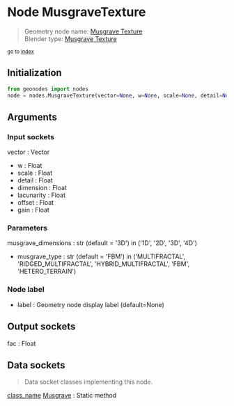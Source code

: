 
# Node MusgraveTexture

> Geometry node name: [Musgrave Texture](https://docs.blender.org/manual/en/latest/modeling/geometry_nodes/material/musgrave_texture.html)<br>
  Blender type: [Musgrave Texture](https://docs.blender.org/api/current/bpy.types.ShaderNodeTexMusgrave.html)
  
<sub>go to [index](/docs/index.md)</sub>

## Initialization

```python
from geonodes import nodes
node = nodes.MusgraveTexture(vector=None, w=None, scale=None, detail=None, dimension=None, lacunarity=None, offset=None, gain=None, musgrave_dimensions='3D', musgrave_type='FBM', label=None)
```



## Arguments


### Input sockets

vector : Vector
- w : Float
- scale : Float
- detail : Float
- dimension : Float
- lacunarity : Float
- offset : Float
- gain : Float

### Parameters

musgrave_dimensions : str (default = '3D') in ('1D', '2D', '3D', '4D')
- musgrave_type : str (default = 'FBM') in ('MULTIFRACTAL', 'RIDGED_MULTIFRACTAL', 'HYBRID_MULTIFRACTAL', 'FBM', 'HETERO_TERRAIN')

### Node label

- label : Geometry node display label (default=None)

## Output sockets

fac : Float

## Data sockets

> Data socket classes implementing this node.
  
[class_name](docs/sockets/Texture.md) [Musgrave](docs/sockets/Texture.md#musgrave) : Static method

